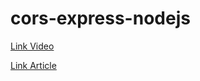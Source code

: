# cors-express-nodejs

[Link Video](https://bom.so/ArHisB)

[Link Article](https://anonystick.com/blog-developer/cors-la-gi-15-buc-anh-chuyen-dong-tinh-te-giup-ban-hieu-ro-ve-cors-2020080892125886)